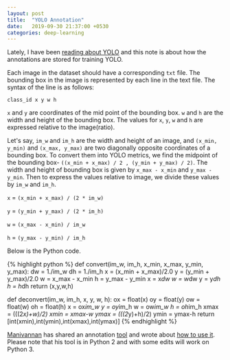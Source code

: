 ```yaml
---
layout: post
title:  "YOLO Annotation"
date:   2019-09-30 21:37:00 +0530
categories: deep-learning
---
```


Lately, I have been [reading about YOLO][analyticsvdya-yolo] and this note is about how the annotations are stored for training YOLO.

Each image in the dataset should have a corresponding `txt` file. The bounding box in the image is represented by each line in the text file. The syntax of the line is as follows:

`class_id x y w h`

`x` and `y` are coordinates of the mid point of the bounding box. `w` and `h` are the width and height of the bounding box. The values for `x`, `y`, `w` and `h` are expressed relative to the image(ratio).

Let's say, `im_w` and `im_h` are the width and height of an image, and `(x_min, y_min)` and `(x_max, y_max)` are two diagonally opposite coordinates of a bounding box. To convert them into YOLO metrics, we find the midpoint of the bounding box- `((x_min + x_max) / 2 , (y_min + y_max) / 2)`. The width and height of bounding box is given by `x_max - x_min` and `y_max - y_min`. Then to express the values relative to image, we divide these values by `im_w` and `im_h`.

`x` = `(x_min + x_max) / (2 * im_w)`

`y` = `(y_min + y_max) / (2 * im_h)`

`w` = `(x_max - x_min) / im_w`

`h` = `(y_max - y_min) / im_h`

Below is the Python code.


{% highlight python %}
def convert(im_w, im_h, x_min, x_max, y_min, y_max):
    dw = 1./im_w
    dh = 1./im_h
    x = (x_min + x_max)/2.0
    y = (y_min + y_max)/2.0
    w = x_max - x_min
    h = y_max - y_min
    x = x*dw
    w = w*dw
    y = y*dh
    h = h*dh
    return (x,y,w,h)

def deconvert(im_w, im_h, x, y, w, h):
    ox = float(x)
    oy = float(y)
    ow = float(w)
    oh = float(h)
    x = ox*im_w
    y = oy*im_h
    w = ow*im_w
    h = oh*im_h
    xmax = (((2*x)+w)/2)
    xmin = xmax-w
    ymax = (((2*y)+h)/2)
    ymin = ymax-h
    return [int(xmin),int(ymin),int(xmax),int(ymax)]
{% endhighlight %}


[Manivannan][manivannan] has shared an annotation [tool][tool] and wrote about [how to use it][annotation-tool]. Please note that his tool is in Python 2 and with some edits will work on Python 3.

[analyticsvdya-yolo]: https://www.analyticsvidhya.com/blog/2018/12/practical-guide-object-detection-yolo-framewor-python/
[annotation-tool]: https://medium.com/@manivannan_data/yolo-annotation-tool-new-18c7847a2186
[tool]: https://github.com/ManivannanMurugavel/Yolo-Annotation-Tool-New-/
[manivannan]: https://github.com/ManivannanMurugavel
